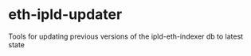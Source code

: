 # eth-ipld-updater
Tools for updating previous versions of the ipld-eth-indexer db to latest state 
